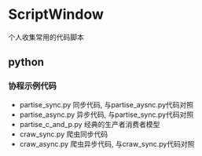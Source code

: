 # ScriptWindow
个人收集常用的代码脚本
## python
### 协程示例代码
- partise_sync.py  同步代码, 与partise_aysnc.py代码对照
- partise_async.py  异步代码, 与partise_sync.py代码对照
- partise_c_and_p.py 经典的生产者消费者模型
- craw_sync.py  爬虫同步代码
- craw_async.py  爬虫异步代码, 与craw_sync.py代码对照